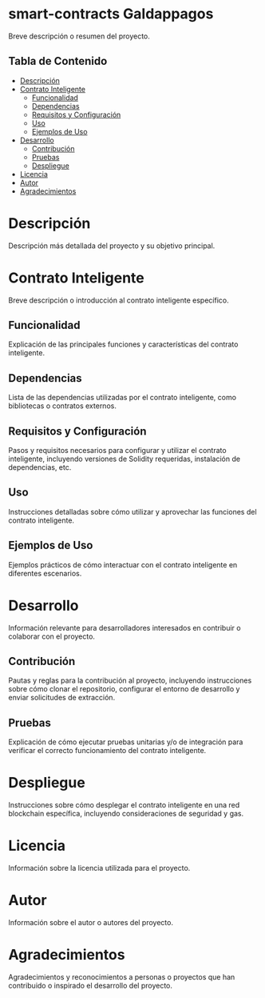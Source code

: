 # smart-contracts Galdappagos

Breve descripción o resumen del proyecto.

## Tabla de Contenido

- [Descripción](#descripción)
- [Contrato Inteligente](#contrato-inteligente)
  - [Funcionalidad](#funcionalidad)
  - [Dependencias](#dependencias)
  - [Requisitos y Configuración](#requisitos-y-configuración)
  - [Uso](#uso)
  - [Ejemplos de Uso](#ejemplos-de-uso)
- [Desarrollo](#desarrollo)
  - [Contribución](#contribución)
  - [Pruebas](#pruebas)
  - [Despliegue](#despliegue)
- [Licencia](#licencia)
- [Autor](#autor)
- [Agradecimientos](#agradecimientos)


# Descripción
Descripción más detallada del proyecto y su objetivo principal.

# Contrato Inteligente
Breve descripción o introducción al contrato inteligente específico.

## Funcionalidad
Explicación de las principales funciones y características del contrato inteligente.

## Dependencias
Lista de las dependencias utilizadas por el contrato inteligente, como bibliotecas o contratos externos.

## Requisitos y Configuración
Pasos y requisitos necesarios para configurar y utilizar el contrato inteligente, incluyendo versiones de Solidity requeridas, instalación de dependencias, etc.

## Uso
Instrucciones detalladas sobre cómo utilizar y aprovechar las funciones del contrato inteligente.

## Ejemplos de Uso
Ejemplos prácticos de cómo interactuar con el contrato inteligente en diferentes escenarios.

# Desarrollo
Información relevante para desarrolladores interesados en contribuir o colaborar con el proyecto.

## Contribución
Pautas y reglas para la contribución al proyecto, incluyendo instrucciones sobre cómo clonar el repositorio, configurar el entorno de desarrollo y enviar solicitudes de extracción.

## Pruebas
Explicación de cómo ejecutar pruebas unitarias y/o de integración para verificar el correcto funcionamiento del contrato inteligente.

# Despliegue
Instrucciones sobre cómo desplegar el contrato inteligente en una red blockchain específica, incluyendo consideraciones de seguridad y gas.

# Licencia
Información sobre la licencia utilizada para el proyecto.

# Autor
Información sobre el autor o autores del proyecto.

# Agradecimientos
Agradecimientos y reconocimientos a personas o proyectos que han contribuido o inspirado el desarrollo del proyecto.